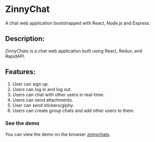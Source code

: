 # ZinnyChat 
A chat web application bootstrapped with React, Node.js and Express.

## Description:

ZinnyChats is a chat web application built using React, Redux, and RapidAPI.

## Features:

1. User can sign up.
2. Users can log in and log out.
3. Users can chat with other users in real-time.
4. Users can send attachments.
5. User can send stickers/giphy.
6. Users can create group chats and add other users to them.

### See the demo
You can view the demo on the browser [zinnychats](https://zinnychats.netlify.app).
